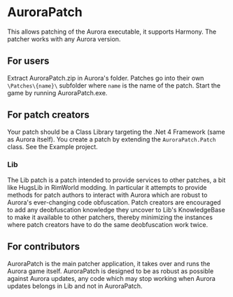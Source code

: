 # AuroraPatch

This allows patching of the Aurora executable, it supports Harmony. The patcher works with any Aurora version.

## For users

Extract AuroraPatch.zip in Aurora's folder. Patches go into their own `\Patches\{name}\` subfolder where `name` is the name of the patch. Start the game by running AuroraPatch.exe.

## For patch creators

Your patch should be a Class Library targeting the .Net 4 Framework (same as Aurora itself). You create a patch by extending the `AuroraPatch.Patch` class. See the Example project.

### Lib

The Lib patch is a patch intended to provide services to other patches, a bit like HugsLib in RimWorld modding. In particular it attempts to provide methods for patch authors to interact with Aurora which are robust to Aurora's ever-changing code obfuscation. Patch creators are encouraged to add any deobfuscation knowledge they uncover to Lib's KnowledgeBase to make it available to other patchers, thereby minimizing the instances where patch creators have to do the same deobfuscation work twice.

## For contributors

AuroraPatch is the main patcher application, it takes over and runs the Aurora game itself. AuroraPatch is designed to be as robust as possible against Aurora updates, any code which may stop working when Aurora updates belongs in Lib and not in AuroraPatch.
